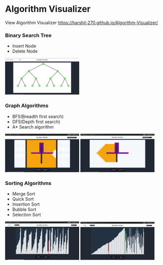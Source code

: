# Algorithm Visualizer


View Algorithm Visualizer
https://harshil-270.github.io/Algorithm-Visualizer/



<h3>Binary Search Tree</h3>
<ul> 
  <li>Insert Node</li>
  <li>Delete Node</li>
</ul>
<div>
  <img src="images/image5.PNG" alt="Graph visulization(BFS)" width=48% />
</div>


<h3>Graph Algorithms</h3>
<ul> 
  <li>BFS(Breadth first search)</li>
  <li>DFS(Depth first search)</li>
  <li>A* Search algorithm</li>
</ul>
<div> 
  <img src="images/image1.PNG" alt="Graph visulization(BFS)" width=48% />
  <img src="images/image2.PNG" alt="Graph visulization(A*)" width=48%/>
</div>



<h3>Sorting Algorithms</h3>
<ul> 
  <li>Merge Sort</li>
  <li>Quick Sort</li>
  <li>Insertion Sort</li>
  <li>Bubble Sort</li>
  <li>Selection Sort</li>
</ul>
<div>
  <img src="images/image3.PNG" alt="Sorting visulization(Merge)" width=48%/>
  <img src="images/image4.PNG" alt="Sorting visulization(Insertion)" width=48%/>
</div>
